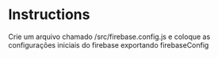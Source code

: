 # Instructions

Crie um arquivo chamado /src/firebase.config.js
e coloque as configurações iniciais do firebase exportando  firebaseConfig
